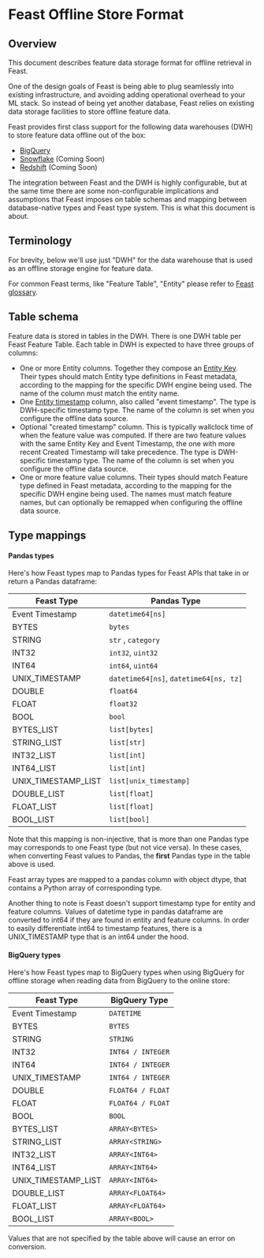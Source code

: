# Feast Offline Store Format

## Overview
This document describes feature data storage format for offline retrieval in Feast.

One of the design goals of Feast is being able to plug seamlessly into existing infrastructure, and avoiding adding operational overhead to your ML stack. So instead of being yet another database, Feast relies on existing data storage facilities to store offline feature data.

Feast provides first class support for the following data warehouses (DWH) to store feature data offline out of the box:
* [BigQuery](https://cloud.google.com/bigquery)
* [Snowflake](https://www.snowflake.com/) (Coming Soon)
* [Redshift](https://aws.amazon.com/redshift/) (Coming Soon)

The integration between Feast and the DWH is highly configurable, but at the same time there are some non-configurable implications and assumptions that Feast imposes on table schemas and mapping between database-native types and Feast type system. This is what this document is about.

## Terminology
For brevity, below we'll use just "DWH" for the data warehouse that is used as an offline storage engine for feature data.

For common Feast terms, like "Feature Table", "Entity" please refer to [Feast glossary](https://github.com/feast-dev/feast/blob/master/docs/concepts/glossary.md).

## Table schema
Feature data is stored in tables in the DWH. There is one DWH table per Feast Feature Table. Each table in DWH is expected to have three groups of columns:
* One or more Entity columns. Together they compose an [Entity Key](https://github.com/feast-dev/feast/blob/master/docs/concepts/glossary.md#entity-key). Their types should match Entity type definitions in Feast metadata, according to the mapping for the specific DWH engine being used. The name of the column must match the entity name.
* One [Entity timestamp](https://github.com/feast-dev/feast/blob/master/docs/concepts/glossary.md#entity-timestamp) column, also called "event timestamp". The type is DWH-specific timestamp type. The name of the column is set when you configure the offline data source.
* Optional "created timestamp" column. This is typically wallclock time of when the feature value was computed. If there are two feature values with the same Entity Key and Event Timestamp, the one with more recent Created Timestamp will take precedence. The type is DWH-specific timestamp type. The name of the column is set when you configure the offline data source.
* One or more feature value columns. Their types should match Feature type defined in Feast metadata, according to the mapping for the specific DWH engine being used. The names must match feature names, but can optionally be remapped when configuring the offline data source.


## Type mappings

#### Pandas types
Here's how Feast types map to Pandas types for Feast APIs that take in or return a Pandas dataframe: 

| Feast Type | Pandas Type |
|-------------|--|
| Event Timestamp |   `datetime64[ns]` |
| BYTES | `bytes` |
| STRING | `str` , `category`|
| INT32 | `int32`, `uint32` |
| INT64 | `int64`, `uint64` |
| UNIX_TIMESTAMP | `datetime64[ns]`, `datetime64[ns, tz]` |
| DOUBLE | `float64` |
| FLOAT | `float32` |
| BOOL | `bool`|
| BYTES\_LIST | `list[bytes]` |
| STRING\_LIST | `list[str]`|
| INT32\_LIST | `list[int]`|
| INT64\_LIST | `list[int]`|
| UNIX_TIMESTAMP\_LIST | `list[unix_timestamp]`|
| DOUBLE\_LIST | `list[float]`|
| FLOAT\_LIST | `list[float]`|
| BOOL\_LIST | `list[bool]`|

Note that this mapping is non-injective, that is more than one Pandas type may corresponds to one Feast type (but not vice versa). In these cases, when converting Feast values to Pandas, the **first** Pandas type in the table above is used.

Feast array types are mapped to a pandas column with object dtype, that contains a Python array of corresponding type.

Another thing to note is Feast doesn't support timestamp type for entity and feature columns. Values of datetime type in pandas dataframe are converted to int64 if they are found in entity and feature columns. In order to easily differentiate int64 to timestamp features, there is a UNIX_TIMESTAMP type that is an int64 under the hood.  

#### BigQuery types
Here's how Feast types map to BigQuery types when using BigQuery for offline storage when reading data from BigQuery to the online store:

| Feast Type | BigQuery Type |
|-------------|--|
| Event Timestamp |   `DATETIME` |
| BYTES | `BYTES` |
| STRING | `STRING` |
| INT32 | `INT64 / INTEGER` |
| INT64 | `INT64 / INTEGER` |
| UNIX_TIMESTAMP | `INT64 / INTEGER` |
| DOUBLE | `FLOAT64 / FLOAT` |
| FLOAT | `FLOAT64 / FLOAT` |
| BOOL | `BOOL`|
| BYTES\_LIST | `ARRAY<BYTES>` |
| STRING\_LIST | `ARRAY<STRING>`|
| INT32\_LIST | `ARRAY<INT64>`|
| INT64\_LIST | `ARRAY<INT64>`|
| UNIX_TIMESTAMP\_LIST | `ARRAY<INT64>`|
| DOUBLE\_LIST | `ARRAY<FLOAT64>`|
| FLOAT\_LIST | `ARRAY<FLOAT64>`|
| BOOL\_LIST | `ARRAY<BOOL>`|

Values that are not specified by the table above will cause an error on conversion.
